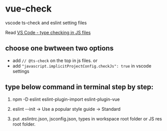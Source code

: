 # vue-check
vscode ts-check and eslint setting files

Read [VS Code - type checking in JS files](https://code.visualstudio.com/docs/languages/javascript#_type-checking)

## choose one bwtween two options

- add ``// @ts-check`` on the top in js files.
or
- add ``"javascript.implicitProjectConfig.checkJs": true`` in vscode settings

## type below command in terminal step by step:

1. npm -D eslint eslint-plugin-import eslint-plugin-vue
2. eslint --init -> Use a popular style guide -> Standard

3. put .eslintrc.json, jsconfig.json, types in workspace root folder or JS res root folder.
